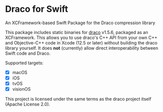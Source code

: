 # Draco for Swift

An XCFramework-based Swift Package for the Draco compression library

This package includes static binaries for [draco](https://github.com/google/draco) v1.5.6, packaged as an XCFramework. This allows you to use draco's C++ API from your own C++ and Objective-C++ code in Xcode (12.5 or later) without building the draco library yourself. It does **not** (currently) allow direct interoperability between Swift code and Draco.

Supported targets:

 - [x] macOS
 - [x] iOS
 - [x] tvOS
 - [x] visionOS
 
 This project is licensed under the same terms as the draco project itself (Apache License 2.0).